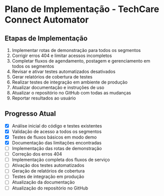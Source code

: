 # Plano de Implementação - TechCare Connect Automator

## Etapas de Implementação

1. Implementar rotas de demonstração para todos os segmentos
2. Corrigir erros 404 e limitar acessos incompletos
3. Completar fluxos de agendamento, postagem e gerenciamento em todos os segmentos
4. Revisar e ativar testes automatizados desativados
5. Gerar relatórios de cobertura de testes
6. Realizar testes de integração em ambiente de produção
7. Atualizar documentação e instruções de uso
8. Atualizar o repositório no GitHub com todas as mudanças
9. Reportar resultados ao usuário

## Progresso Atual

- [x] Análise inicial do código e testes existentes
- [x] Validação de acesso a todos os segmentos
- [x] Testes de fluxos básicos em modo demo
- [x] Documentação das limitações encontradas
- [ ] Implementação das rotas de demonstração
- [ ] Correção dos erros 404
- [ ] Implementação completa dos fluxos de serviço
- [ ] Ativação dos testes automatizados
- [ ] Geração de relatórios de cobertura
- [ ] Testes de integração em produção
- [ ] Atualização da documentação
- [ ] Atualização do repositório no GitHub
